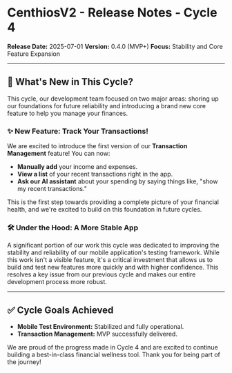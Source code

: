 # CenthiosV2 - Release Notes - Cycle 4

**Release Date:** 2025-07-01
**Version:** 0.4.0 (MVP+)
**Focus:** Stability and Core Feature Expansion

---

## 🎉 What's New in This Cycle?

This cycle, our development team focused on two major areas: shoring up our foundations for future reliability and introducing a brand new core feature to help you manage your finances.

### ✨ New Feature: Track Your Transactions!

We are excited to introduce the first version of our **Transaction Management** feature! You can now:

-   **Manually add** your income and expenses.
-   **View a list** of your recent transactions right in the app.
-   **Ask our AI assistant** about your spending by saying things like, "show my recent transactions."

This is the first step towards providing a complete picture of your financial health, and we're excited to build on this foundation in future cycles.

### 🛠️ Under the Hood: A More Stable App

A significant portion of our work this cycle was dedicated to improving the stability and reliability of our mobile application's testing framework. While this work isn't a visible feature, it's a critical investment that allows us to build and test new features more quickly and with higher confidence. This resolves a key issue from our previous cycle and makes our entire development process more robust.

---

## ✅ Cycle Goals Achieved

-   **Mobile Test Environment:** Stabilized and fully operational.
-   **Transaction Management:** MVP successfully delivered.

We are proud of the progress made in Cycle 4 and are excited to continue building a best-in-class financial wellness tool. Thank you for being part of the journey! 
